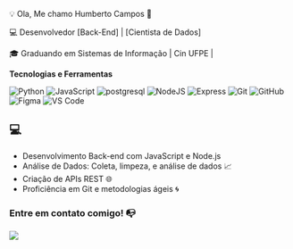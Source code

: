 💡 Ola, Me chamo Humberto Campos 👋

💻 Desenvolvedor [Back-End] | [Cientista de Dados]

🎓 Graduando em Sistemas de Informação | Cin UFPE |

**Tecnologias e Ferramentas**

![Python](https://img.shields.io/badge/python-3670A0?style=for-the-badge&logo=python&logoColor=ffdd54)
![JavaScript](https://img.shields.io/badge/javascript-%23323330.svg?style=for-the-badge&logo=javascript&logoColor=%23F7DF1E)
![postgresql](https://img.shields.io/badge/PostgreSQL-316192?style=for-the-badge&logo=postgresql&logoColor=white)
![NodeJS](https://img.shields.io/badge/node.js-6DA55F?style=for-the-badge&logo=node.js&logoColor=white)
![Express](https://img.shields.io/badge/Express%20js-000000?style=for-the-badge&logo=express&logoColor=white)
![Git](https://img.shields.io/badge/git-%23F05033.svg?style=for-the-badge&logo=git&logoColor=white)
![GitHub](https://img.shields.io/badge/github-%23121011.svg?style=for-the-badge&logo=github&logoColor=white)
![Figma](https://img.shields.io/badge/figma-%23F24E1E.svg?style=for-the-badge&logo=figma&logoColor=white)
![VS Code](https://img.shields.io/badge/VS%20Code-0078d7.svg?style=for-the-badge&logo=visual-studio-code&logoColor=white)

## 💻
- Desenvolvimento Back-end com JavaScript e Node.js
- Análise de Dados: Coleta, limpeza, e análise de dados 📈
- Criação de APIs REST 🌐
- Proficiência em Git e metodologias ágeis 🌀

### Entre em contato comigo! 📭
<div>
<a href="https://www.linkedin.com/in/humbertohccampos/" target="_blank"><img src="https://img.shields.io/badge/-LinkedIn-%230077B5?style=for-the-badge&logo=linkedin&logoColor=white" target="_blank"></a>   
</div>
